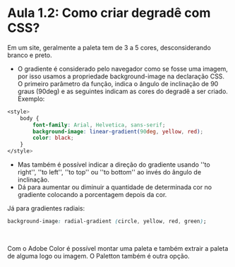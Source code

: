 # Aula 1.2: Como criar degradê com CSS?

Em um site, geralmente a paleta tem de 3 a 5 cores, desconsiderando branco e preto.

* O gradiente é considerado pelo navegador como se fosse uma imagem, por isso usamos a propriedade background-image na declaração CSS. 
O primeiro parâmetro da função, indica o ângulo de inclinação de 90 graus (90deg) e as seguintes indicam as cores do degradê a ser criado. Exemplo:
~~~css
<style>
    body {
        font-family: Arial, Helvetica, sans-serif;
        background-image: linear-gradient(90deg, yellow, red);
        color: black;
    }
</style>
~~~
* Mas também é possível indicar a direção do gradiente usando ''to right'', ''to left'', ''to top'' ou ''to bottom'' ao invés do ângulo de inclinação. 
* Dá para aumentar ou diminuir a quantidade de determinada cor no gradiente colocando a porcentagem depois da cor. 


Já para gradientes radiais:
~~~css
background-image: radial-gradient (circle, yellow, red, green);
~~~
<br>

Com o Adobe Color é possível montar uma paleta e também extrair a paleta de alguma logo ou imagem. O Paletton também é outra opção.
